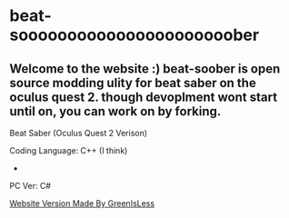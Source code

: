 # beat-soooooooooooooooooooooober
Welcome to the website :)
beat-soober is open source modding ulity for beat saber on the oculus quest 2.
though devoplment wont start until on, you can work on by forking.
-
Beat Saber (Oculus Quest 2 Verison) 

Coding Language: C++ (I think)

-
PC Ver: C#
 
[Website Version Made By GreenIsLess](https://beatsoober.undo.it/)
